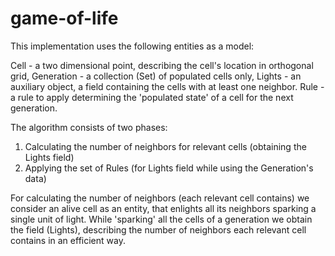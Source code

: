 # game-of-life

This implementation uses the following entities as a model:

Cell - a two dimensional point, describing the cell's location in orthogonal grid,
Generation - a collection (Set) of populated cells only,
Lights - an auxiliary object, a field containing the cells with at least one neighbor.
Rule - a rule to apply determining the 'populated state' of a cell for the next generation.

The algorithm consists of two phases:
1) Calculating the number of neighbors for relevant cells (obtaining the Lights field)
2) Applying the set of Rules (for Lights field while using the Generation's data)

  For calculating the number of neighbors (each relevant cell contains)
we consider an alive cell as an entity, that enlights all its neighbors
sparking a single unit of light.
   While 'sparking' all the cells of a generation we obtain the field (Lights),
describing the number of neighbors each relevant cell contains in an efficient way.